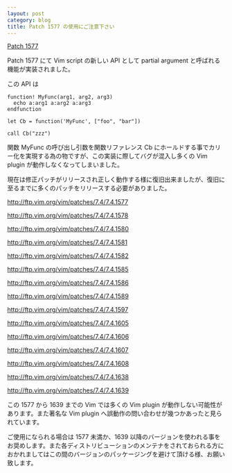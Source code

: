 ```yaml
---
layout: post
category: blog
title: Patch 1577 の使用にご注意下さい
---
```


[Patch 1577](https://groups.google.com/forum/#!topic/vim_dev/yAWqYrURjjk)

Patch 1577 にて Vim script の新しい API として partial argument と呼ばれる機能が実装されました。

この API は

```vim
function! MyFunc(arg1, arg2, arg3)
  echo a:arg1 a:arg2 a:arg3
endfunction

let Cb = function('MyFunc', ["foo", "bar"])

call Cb("zzz")
```

関数 MyFunc の呼び出し引数を関数リファレンス Cb にホールドする事でカリー化を実現する為の物ですが、この実装に際してバグが混入し多くの Vim plugin が動作しなくなってしまいました。

現在は修正パッチがリリースされ正しく動作する様に復旧出来ましたが、復旧に至るまでに多くのパッチをリリースする必要がありました。

http://ftp.vim.org/vim/patches/7.4/7.4.1577

http://ftp.vim.org/vim/patches/7.4/7.4.1578

http://ftp.vim.org/vim/patches/7.4/7.4.1580

http://ftp.vim.org/vim/patches/7.4/7.4.1581

http://ftp.vim.org/vim/patches/7.4/7.4.1582

http://ftp.vim.org/vim/patches/7.4/7.4.1585

http://ftp.vim.org/vim/patches/7.4/7.4.1586

http://ftp.vim.org/vim/patches/7.4/7.4.1589

http://ftp.vim.org/vim/patches/7.4/7.4.1597

http://ftp.vim.org/vim/patches/7.4/7.4.1605

http://ftp.vim.org/vim/patches/7.4/7.4.1606

http://ftp.vim.org/vim/patches/7.4/7.4.1607

http://ftp.vim.org/vim/patches/7.4/7.4.1608

http://ftp.vim.org/vim/patches/7.4/7.4.1638

http://ftp.vim.org/vim/patches/7.4/7.4.1639

この 1577 から 1639 までの Vim では多くの Vim plugin が動作しない可能性があります。また著名な Vim plugin へ誤動作の問い合わせが幾つかあったと見られています。 

ご使用になられる場合は 1577 未満か、1639 以降のバージョンを使われる事をお奨めします。また各ディストリビューションのメンテナをされておられる方におかれましてはこの間のバージョンのパッケージングを避けて頂ける様、お願い致します。
